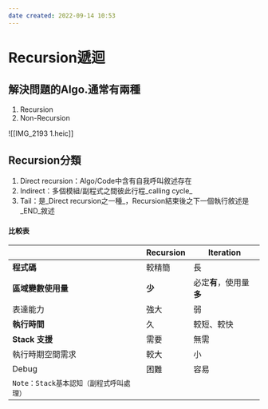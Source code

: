 ```yaml
---
date created: 2022-09-14 10:53
---
```


# Recursion遞迴

## 解決問題的Algo.通常有兩種

1. Recursion
2. Non-Recursion

![[IMG_2193 1.heic]]

## Recursion分類

1. Direct recursion：Algo/Code中含有自我呼叫敘述存在
2. Indirect：多個模組/副程式之間彼此行程_calling cycle_
3. Tail：是_Direct recursion之一種_，Recursion結束後之下一個執行敘述是_END_敘述

#### 比較表

|                           | Recursion | Iteration        |
| ------------------------- | --------- | ---------------- |
| **程式碼**                   | 較精簡       | 長                |
| **區域變數使用量**               | **少**     | 必定**有**，使用量**多** |
| 表達能力                      | 強大        | 弱                |
| **執行時間**                  | 久         | 較短、較快            |
| **Stack 支援**              | 需要        | 無需               |
| 執行時期空間需求                  | 較大        | 小                |
| Debug                     | 困難        | 容易               |
| `Note：Stack基本認知（副程式呼叫處理）` |           |                  |
